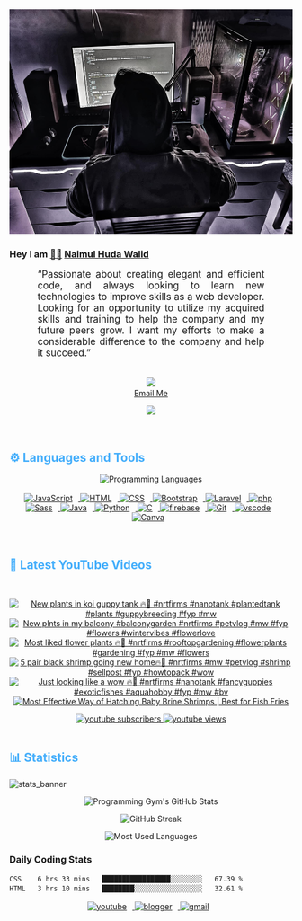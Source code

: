 <!-- ![github_cover_banner](https://www.digitalsolutionservices.com/img/services/web%20development.gif)-->

<div align="center" style="display:block;">
    <img height="400px" width="100%" alt="github cover banner" src="https://raw.githubusercontent.com/NaimulHudaWalid/NaimulHudaWalid/main/272276268_3114779035434264_920860974401480824_n.jpg"/> 
</div>

### Hey I am [👨🏻‍][facebook] [Naimul Huda Walid][youtube]



<p align:"center" style="text-align: justify; margin: 0 50px; font-size: 17px;" >
   “Passionate about creating elegant and efficient code, and always looking to learn new technologies to improve skills as a web developer. Looking for an opportunity to utilize my acquired skills and training to help the company and my future peers grow. I want my efforts to make a considerable difference to the company and help it succeed.”
<br>
<br>
<div align="center">

![](https://visitor-badge.glitch.me/badge?page_id=NaimulHudaWalid)
    <br />
[Email Me](mailto:dev.naimulhuda@gmail.com)
</div>
</p>
<!-- Typing SVG by DenverCoder1 - https://github.com/DenverCoder1/readme-typing-svg -->
<p align="center">
<!--   <a href="https://github.com/DenverCoder1/readme-typing-svg"> -->
    <img src="https://readme-typing-svg.herokuapp.com?color=E22FE4&width=380&height=45&lines=Open-Source+Enthusiast;Learning+In+Public;Empowering+Others;Nice+To+Meet+You+...&center=true"></a>

</p>
<br>
<!-- Languages and Tools -->

<h2 style="color: #44AEFB">⚙️ Languages and Tools</h2>
<div align="center" style="display:block;">
    <img width="100px" alt="Programming Languages" src="https://user-images.githubusercontent.com/78341798/194531121-47b0119a-ce00-439d-b586-125f86acb098.png"/> 
</div>
<br>   
<!-- Icons Resources -->
<!-- https://devicon.dev/ -->
<!-- https://cdn.jsdelivr.net/npm/simple-icons@v3/icons/ -->
<div align="center">
  <a href="https://developer.mozilla.org/en-US/docs/Web/JavaScript" target="_blank" rel="noreferrer">
      <img  alt="JavaScript" height="50px" style="padding-right:10px;" src="https://cdn.jsdelivr.net/gh/devicons/devicon/icons/javascript/javascript-plain.svg"/>
  </a>
  
 
  <a href="https://developer.mozilla.org/en-US/docs/Web/HTML" target="_blank" rel="noreferrer">
      <img  alt="HTML" height="50px" style="padding-right:10px;" src="https://cdn.jsdelivr.net/gh/devicons/devicon/icons/html5/html5-original.svg"/>
  </a>
  <a href="https://developer.mozilla.org/en-US/docs/Web/CSS" target="_blank" rel="noreferrer">
      <img  alt="CSS" height="50px" style="padding-right:10px;" src="https://cdn.jsdelivr.net/gh/devicons/devicon/icons/css3/css3-original.svg"/>
  </a>
  <a href="https://getbootstrap.com/" target="_blank" rel="noreferrer">
      <img  alt="Bootstrap" height="50px" style="padding-right:10px;" src="https://cdn.jsdelivr.net/gh/devicons/devicon/icons/bootstrap/bootstrap-original.svg"/>
  </a> 
  <a href="https://laravel.com/" target="_blank" rel="noreferrer">
      <img  alt="Laravel" height="50px" style="padding-right:10px;" src="https://cdn.jsdelivr.net/gh/devicons/devicon/icons/laravel/laravel-plain.svg"/>
  </a>
  <a href="https://www.php.net/" target="_blank" rel="noreferrer">
      <img  alt="php" height="50px" style="padding-right:10px;" src="https://cdn.jsdelivr.net/gh/devicons/devicon/icons/php/php-original.svg"/>
  </a>
  <a href="https://sass-lang.com/" target="_blank" rel="noreferrer">
      <img  alt="Sass" height="50px" style="padding-right:10px;" src="https://cdn.jsdelivr.net/gh/devicons/devicon/icons/sass/sass-original.svg"/>
  </a>
  <a href="https://www.java.com/en/" target="_blank" rel="noreferrer">
      <img  alt="Java" height="50px" style="padding-right:10px;" src="https://cdn.jsdelivr.net/gh/devicons/devicon/icons/java/java-original.svg"/>
  </a>    
  <a href="https://www.python.org/" target="_blank" rel="noreferrer">
      <img  alt="Python" height="50px" style="padding-right:10px;" src="https://cdn.jsdelivr.net/gh/devicons/devicon/icons/python/python-original.svg"/>
  </a>
  <a href="https://www.cprogramming.com/" target="_blank" rel="noreferrer">
      <img  alt="C" height="50px" style="padding-right:10px;" src="https://cdn.jsdelivr.net/gh/devicons/devicon/icons/c/c-original.svg"/>
  </a>
  
  <a href="https://firebase.google.com/" target="_blank" rel="noreferrer">
      <img  alt="firebase" height="50px" style="padding-right:10px;" src="https://cdn.jsdelivr.net/gh/devicons/devicon/icons/firebase/firebase-plain.svg"/>
  </a>
 
  <a href="https://git-scm.com/" target="_blank" rel="noreferrer">
      <img  alt="Git" height="50px" style="padding-right:10px;" src="https://cdn.jsdelivr.net/gh/devicons/devicon/icons/git/git-original.svg"/>
  </a>
  
  <a href="https://code.visualstudio.com/" target="_blank" rel="noreferrer">
      <img  alt="vscode" height="50px" style="padding-right:10px;"src="https://cdn.jsdelivr.net/gh/devicons/devicon/icons/vscode/vscode-original.svg"/>
  </a>
  <a href="https://www.canva.com/" target="_blank" rel="noreferrer">
      <img  alt="Canva" height="50px" style="padding-right:10px;" src="https://cdn.jsdelivr.net/gh/devicons/devicon/icons/canva/canva-original.svg"/> 
  </a>
</div>
<br>
<br>

<!-- Latest YouTube Videos -->

<h2 style="color: #44AEFB">🎦 Latest YouTube Videos</h2>
<br />

<!-- Resource/Reference: https://github.com/DenverCoder1/github-readme-youtube-cards -->
<div class="youtube videos cards" align="center">

<!-- BEGIN YOUTUBE-CARDS -->
[![New plants in koi guppy tank 🔥🖤 #nrtfirms #nanotank #plantedtank #plants #guppybreeding #fyp #mw](https://ytcards.demolab.com/?id=DtiMozC2WII&title=New+plants+in+koi+guppy+tank+%F0%9F%94%A5%F0%9F%96%A4+%23nrtfirms+%23nanotank+%23plantedtank+%23plants+%23guppybreeding+%23fyp+%23mw&lang=en&timestamp=1705321105&background_color=%230d1117&title_color=%23ffffff&stats_color=%23dedede&max_title_lines=1&width=250&border_radius=5 "New plants in koi guppy tank 🔥🖤 #nrtfirms #nanotank #plantedtank #plants #guppybreeding #fyp #mw")](https://www.youtube.com/watch?v=DtiMozC2WII)
[![New plnts in my balcony #balconygarden #nrtfirms #petvlog #mw #fyp #flowers #wintervibes #flowerlove](https://ytcards.demolab.com/?id=LMAsHpPhVVI&title=New+plnts+in+my+balcony+%23balconygarden+%23nrtfirms+%23petvlog+%23mw+%23fyp+%23flowers+%23wintervibes+%23flowerlove&lang=en&timestamp=1705226016&background_color=%230d1117&title_color=%23ffffff&stats_color=%23dedede&max_title_lines=1&width=250&border_radius=5 "New plnts in my balcony #balconygarden #nrtfirms #petvlog #mw #fyp #flowers #wintervibes #flowerlove")](https://www.youtube.com/watch?v=LMAsHpPhVVI)
[![Most liked flower plants 🔥🖤 #nrtfirms #rooftopgardening #flowerplants #gardening #fyp #mw #flowers](https://ytcards.demolab.com/?id=sY1V1Fcu_9Q&title=Most+liked+flower+plants+%F0%9F%94%A5%F0%9F%96%A4+%23nrtfirms+%23rooftopgardening+%23flowerplants+%23gardening+%23fyp+%23mw+%23flowers&lang=en&timestamp=1705146518&background_color=%230d1117&title_color=%23ffffff&stats_color=%23dedede&max_title_lines=1&width=250&border_radius=5 "Most liked flower plants 🔥🖤 #nrtfirms #rooftopgardening #flowerplants #gardening #fyp #mw #flowers")](https://www.youtube.com/watch?v=sY1V1Fcu_9Q)
[![5 pair black shrimp going new home🔥🖤 #nrtfirms #mw #petvlog #shrimp #sellpost #fyp #howtopack #wow](https://ytcards.demolab.com/?id=07DLn3UyAVo&title=5+pair+black+shrimp+going+new+home%F0%9F%94%A5%F0%9F%96%A4+%23nrtfirms+%23mw+%23petvlog+%23shrimp+%23sellpost+%23fyp+%23howtopack+%23wow&lang=en&timestamp=1705136897&background_color=%230d1117&title_color=%23ffffff&stats_color=%23dedede&max_title_lines=1&width=250&border_radius=5 "5 pair black shrimp going new home🔥🖤 #nrtfirms #mw #petvlog #shrimp #sellpost #fyp #howtopack #wow")](https://www.youtube.com/watch?v=07DLn3UyAVo)
[![Just looking like a wow 🔥🖤 #nrtfirms #nanotank #fancyguppies #exoticfishes #aquahobby #fyp #mw #bv](https://ytcards.demolab.com/?id=RRGt2OOVT7I&title=Just+looking+like+a+wow+%F0%9F%94%A5%F0%9F%96%A4+%23nrtfirms+%23nanotank+%23fancyguppies+%23exoticfishes+%23aquahobby+%23fyp+%23mw+%23bv&lang=en&timestamp=1705105849&background_color=%230d1117&title_color=%23ffffff&stats_color=%23dedede&max_title_lines=1&width=250&border_radius=5 "Just looking like a wow 🔥🖤 #nrtfirms #nanotank #fancyguppies #exoticfishes #aquahobby #fyp #mw #bv")](https://www.youtube.com/watch?v=RRGt2OOVT7I)
[![Most Effective Way of Hatching Baby Brine Shrimps |  Best for Fish Fries](https://ytcards.demolab.com/?id=XWGCkSr_KMo&title=Most+Effective+Way+of+Hatching+Baby+Brine+Shrimps+%7C++Best+for+Fish+Fries&lang=en&timestamp=1705099555&background_color=%230d1117&title_color=%23ffffff&stats_color=%23dedede&max_title_lines=1&width=250&border_radius=5 "Most Effective Way of Hatching Baby Brine Shrimps |  Best for Fish Fries")](https://www.youtube.com/watch?v=XWGCkSr_KMo)
<!-- END YOUTUBE-CARDS -->
</div>

<!-- Begin Youtube Buttons -->
<!-- Resource/Reference:  https://github.com/DenverCoder1/custom-icon-badges -->
<div class="youtube buttons" align="center">
    <a href="https://www.youtube.com/channel/UCa3YaFwzSII0kKg3Nads2dQ"  target="_blank">
        <img alt="youtube subscribers" src="https://img.shields.io/youtube/channel/subscribers/UCa3YaFwzSII0kKg3Nads2dQ?logo=youtube&logoColor=red&style=for-the-badge"/>
    </a> 
    <a href="https://www.youtube.com/channel/UCa3YaFwzSII0kKg3Nads2dQ"  target="_blank">
        <img alt="youtube views" src="https://custom-icon-badges.demolab.com/youtube/channel/views/UCa3YaFwzSII0kKg3Nads2dQ?color=%23E05D44&logo=eye&logoColor=white&style=for-the-badge&labelColor=#555555"/>
    </a> 
</div>
<br>
<!-- End Youtube Buttons -->

<!-- Statistics -->

<h2 style="color: #44AEFB">📊 Statistics</h2>

![stats_banner](https://user-images.githubusercontent.com/78341798/194534778-d662496c-ae00-4e8d-ae9b-b90912054e7f.gif)

<!-- Begin Stats Cards -->
<!-- Resources:  -->
<!-- Github & Languages Stats: https://github.com/naimul15-12090/github-readme-stats --> 
<!-- Streak Stats: https://github.com/denvercoder1/github-readme-streak-stats -->
<!-- Change the value after ?username= to your GitHub username. -->
<div class="stats" align="center">

![Programming Gym's GitHub Stats](https://github-readme-stats.vercel.app/api?username=NaimulHudaWalid&hide=stars&count_private=true&show_icons=true&theme=algolia&border_radius=20)

![GitHub Streak](https://streak-stats.demolab.com?user=NaimulHudaWalid&count_private=true&theme=algolia&border_radius=22)

![Most Used Languages](https://github-readme-stats.vercel.app/api/top-langs/?username=NaimulHudaWalid&langs_count=8&layout=compact&show_icons=true&theme=algolia&border_radius=20)
    
<!-- ![Top Langs](https://github-readme-stats.vercel.app/api/top-langs/?username=naimul15-12090&langs_count=8) -->
<!-- [![Top Langs](https://github-readme-stats.vercel.app/api/top-langs/?username=naimul15-12090&layout=compact)](https://github.com/anuraghazra/github-readme-stats)
 -->
    
</div>
<!--  End Stats Cards -->



### Daily Coding Stats
<!--START_SECTION:waka-->

```txt
CSS    6 hrs 33 mins   █████████████████░░░░░░░░   67.39 %
HTML   3 hrs 10 mins   ████████░░░░░░░░░░░░░░░░░   32.61 %
```

<!--END_SECTION:waka-->
<!-- Begin Footer -->
<!-- Icons Resources -->
<!-- https://devicon.dev/ -->
<div class="footer" align="center" style="margin:15px;">
    <a href="https://www.youtube.com/channel/UCa3YaFwzSII0kKg3Nads2dQ" target="_blank">
        <img  style="margin:0 10px 10px 0;" src="https://user-images.githubusercontent.com/78341798/194531650-698ef1b1-9cbd-4b4f-96ef-5a2ec4b5d7e6.svg" alt="youtube" width="40px"/>
    </a>
    <a href="https://www.linkedin.com/in/naimulhudawalid/" target="_blank">
        <img style="margin:0 10px 10px 0;" src="https://user-images.githubusercontent.com/78341798/194531458-b5dfeb1b-bad5-4dfa-909a-2e402262db9a.svg" alt="blogger" width="40px"/>
    </a>
    <a href="mailto:dev.naimulhuda@gmail.com" target="_blank">
        <img style="margin:0 10px 10px 0;" src="https://user-images.githubusercontent.com/78341798/194531383-ddb2b774-5bb9-491c-b601-4a4a7d9792fb.svg" alt="gmail" width="40px"/>
    </a>
</div>
<!-- End Footer -->

[youtube]: https://www.youtube.com/channel/UCa3YaFwzSII0kKg3Nads2dQ
[facebook]: https://www.facebook.com/profile.php?id=100007065945838
